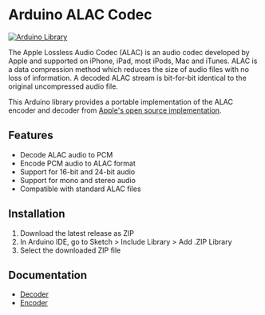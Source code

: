 # Arduino ALAC Codec

[![Arduino Library](https://img.shields.io/badge/Arduino-Library-blue.svg)](https://www.arduino.cc/reference/en/libraries/)

The Apple Lossless Audio Codec (ALAC) is an audio codec developed by Apple and supported on iPhone, iPad, most iPods, Mac and iTunes. ALAC is a data compression method which reduces the size of audio files with no loss of information. A decoded ALAC stream is bit-for-bit identical to the original uncompressed audio file.

This Arduino library provides a portable implementation of the ALAC encoder and decoder from [Apple's open source implementation](https://github.com/macosforge/alac).

## Features

- Decode ALAC audio to PCM
- Encode PCM audio to ALAC format
- Support for 16-bit and 24-bit audio
- Support for mono and stereo audio
- Compatible with standard ALAC files

## Installation

1. Download the latest release as ZIP
2. In Arduino IDE, go to Sketch > Include Library > Add .ZIP Library
3. Select the downloaded ZIP file

## Documentation

- [Decoder](https://pschatzmann.github.io/codec-alac/html/classALACDecoder.html)
- [Encoder](https://pschatzmann.github.io/codec-alac/html/classALACEncoder.html)


